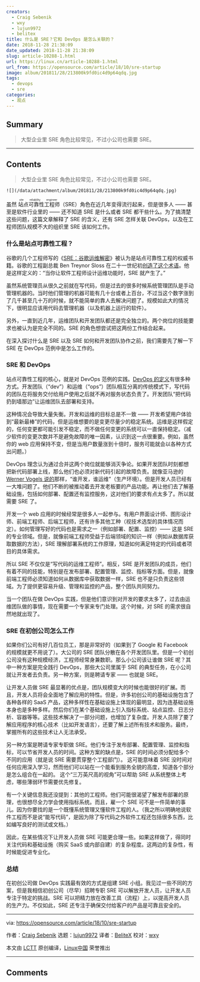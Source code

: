```yaml
---
creators:
  - Craig Sebenik
  - wxy
  - lujun9972
  - belitex
title: 什么是 SRE？它和 DevOps 是怎么关联的？
date: 2018-11-28 21:38:09
date_updated: 2018-11-28 21:38:09
slug: article-10288-1.html
url: https://linux.cn/article-10288-1.html
url_from: https://opensource.com/article/18/10/sre-startup
image: album/201811/28/213800k9fd0ic4d9p64qdq.jpg
tags:
  - devops
  - sre
categories:
  - 观点
---
```


## Summary

> 大型企业里 SRE 角色比较常见，不过小公司也需要 SRE。

***

<!-- more -->

## Contents

> 
> 大型企业里 SRE 角色比较常见，不过小公司也需要 SRE。
> 
> 
> 

`![](/data/attachment/album/201811/28/213800k9fd0ic4d9p64qdq.jpg)`

虽然<ruby> 站点可靠性工程师 <rt>  site reliability engineer </rt></ruby>（SRE）角色在近几年变得流行起来，但是很多人 —— 甚至是软件行业里的 —— 还不知道 SRE 是什么或者 SRE 都干些什么。为了搞清楚这些问题，这篇文章解释了 SRE 的含义，还有 SRE 怎样关联 DevOps，以及在工程师团队规模不大的组织里 SRE 该如何工作。

### 什么是站点可靠性工程？

谷歌的几个工程师写的《[SRE：谷歌运维解密](http://shop.oreilly.com/product/0636920041528.do)》被认为是站点可靠性工程的权威书籍。谷歌的工程副总裁 Ben Treynor Sloss 在二十一世纪初[创造了这个术语](https://landing.google.com/sre/interview/ben-treynor.html)。他是这样定义的：“当你让软件工程师设计运维功能时，SRE 就产生了。”

虽然系统管理员从很久之前就在写代码，但是过去的很多时候系统管理团队是手动管理机器的。当时他们管理的机器可能有几十台或者上百台，不过当这个数字涨到了几千甚至几十万的时候，就不能简单的靠人去解决问题了。规模如此大的情况下，很明显应该用代码去管理机器（以及机器上运行的软件）。

另外，一直到近几年，运维团队和开发团队都还是完全独立的。两个岗位的技能要求也被认为是完全不同的。SRE 的角色想尝试把这两份工作结合起来。

在深入探讨什么是 SRE 以及 SRE 如何和开发团队协作之前，我们需要先了解一下 SRE 在 DevOps 范例中是怎么工作的。

### SRE 和 DevOps

站点可靠性工程的核心，就是对 DevOps 范例的实践。[DevOps 的定义](https://opensource.com/resources/devops)有很多种方式。开发团队（“dev”）和运维（“ops”）团队相互分离的传统模式下，写代码的团队在将服务交付给用户使用之后就不再对服务状态负责了。开发团队“把代码扔到墙那边”让运维团队去部署和支持。

这种情况会导致大量失衡。开发和运维的目标总是不一致 —— 开发希望用户体验到“最新最棒”的代码，但是运维想要的是变更尽量少的稳定系统。运维是这样假定的，任何变更都可能引发不稳定，而不做任何变更的系统可以一直保持稳定。（减少软件的变更次数并不是避免故障的唯一因素，认识到这一点很重要。例如，虽然你的 web 应用保持不变，但是当用户数量涨到十倍时，服务可能就会以各种方式出问题。）

DevOps 理念认为通过合并这两个岗位就能够消灭争论。如果开发团队时刻都想把新代码部署上线，那么他们也必须对新代码引起的故障负责。就像亚马逊的 [Werner Vogels 说的](https://queue.acm.org/detail.cfm?id=1142065)那样，“谁开发，谁运维”（生产环境）。但是开发人员已经有一大堆问题了。他们不断的被推动着去开发老板要的产品功能。再让他们去了解基础设施，包括如何部署、配置还有监控服务，这对他们的要求有点太多了。所以就需要 SRE 了。

开发一个 web 应用的时候经常是很多人一起参与。有用户界面设计师、图形设计师、前端工程师、后端工程师，还有许多其他工种（视技术选型的具体情况而定）。如何管理写好的代码也是需求之一（例如部署、配置、监控）—— 这是 SRE 的专业领域。但是，就像前端工程师受益于后端领域的知识一样（例如从数据库获取数据的方法），SRE 理解部署系统的工作原理，知道如何满足特定的代码或者项目的具体需求。

所以 SRE 不仅仅是“写代码的运维工程师”。相反，SRE 是开发团队的成员，他们有着不同的技能，特别是在发布部署、配置管理、监控、指标等方面。但是，就像前端工程师必须知道如何从数据库中获取数据一样，SRE 也不是只负责这些领域。为了提供更容易升级、管理和监控的产品，整个团队共同努力。

当一个团队在做 DevOps 实践，但是他们意识到对开发的要求太多了，过去由运维团队做的事情，现在需要一个专家来专门处理。这个时候，对 SRE 的需求很自然地就出现了。

### SRE 在初创公司怎么工作

如果你们公司有好几百位员工，那是非常好的（如果到了 Google 和 Facebook 的规模就更不用说了）。大公司的 SRE 团队分散在各个开发团队里。但是一个初创公司没有这种规模经济，工程师经常身兼数职。那么小公司该让谁做 SRE 呢？其中一种方案是完全践行 DevOps，那些大公司里属于 SRE 的典型任务，在小公司就让开发者去负责。另一种方案，则是聘请专家 —— 也就是 SRE。

让开发人员做 SRE 最显著的优点是，团队规模变大的时候也能很好的扩展。而且，开发人员将会全面地了解应用的特性。但是，许多初创公司的基础设施包含了各种各样的 SaaS 产品，这种多样性在基础设施上体现的最明显，因为连基础设施本身也是多种多样。然后你们在某个基础设施上引入指标系统、站点监控、日志分析、容器等等。这些技术解决了一部分问题，也增加了复杂度。开发人员除了要了解应用程序的核心技术（比如开发语言），还要了解上述所有技术和服务。最终，掌握所有的这些技术让人无法承受。

另一种方案是聘请专家专职做 SRE。他们专注于发布部署、配置管理、监控和指标，可以节省开发人员的时间。这种方案的缺点是，SRE 的时间必须分配给多个不同的应用（就是说 SRE 需要贯穿整个工程部门）。 这可能意味着 SRE 没时间对任何应用深入学习，然而他们可以站在一个能看到服务全貌的高度，知道各个部分是怎么组合在一起的。 这个“三万英尺高的视角”可以帮助 SRE 从系统整体上考虑，哪些薄弱环节需要优先修复。

有一个关键信息我还没提到：其他的工程师。他们可能很渴望了解发布部署的原理，也很想尽全力学会使用指标系统。而且，雇一个 SRE 可不是一件简单的事儿。因为你要找的是一个既懂系统管理又懂软件工程的人。（我之所以明确地说软件工程而不是说“能写代码”，是因为除了写代码之外软件工程还包括很多东西，比如编写良好的测试或文档。）

因此，在某些情况下让开发人员做 SRE 可能更合理一些。如果这样做了，得同时关注代码和基础设施（购买 SaaS 或内部自建）的复杂程度。这两边的复杂性，有时候能促进专业化。

### 总结

在初创公司做 DevOps 实践最有效的方式是组建 SRE 小组。我见过一些不同的方案，但是我相信初创公司（尽早）招聘专职 SRE 可以解放开发人员，让开发人员专注于特定的挑战。SRE 可以把精力放在改善工具（流程）上，以提高开发人员的生产力。不仅如此，SRE 还专注于确保交付给客户的产品是可靠且安全的。

---

via: <https://opensource.com/article/18/10/sre-startup>

作者：[Craig Sebenik](https://opensource.com/users/craig5) 选题：[lujun9972](https://github.com/lujun9972) 译者：[BeliteX](https://github.com/belitex) 校对：[wxy](https://github.com/wxy)

本文由 [LCTT](https://github.com/LCTT/TranslateProject) 原创编译，[Linux中国](https://linux.cn/) 荣誉推出

***

## Comments
